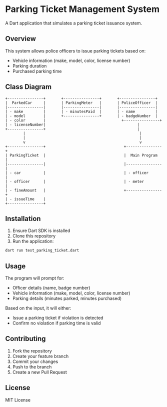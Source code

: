 # Parking Ticket Management System

A Dart application that simulates a parking ticket issuance system.

## Overview

This system allows police officers to issue parking tickets based on:
- Vehicle information (make, model, color, license number)
- Parking duration
- Purchased parking time

## Class Diagram

```
+----------------+       +----------------+       +----------------+
|  ParkedCar     |       | ParkingMeter   |       | PoliceOfficer  |
|----------------|       |----------------|       |----------------|
| - make         |       | - minutesPaid  |       | - name         |
| - model        |       +----------------+       | - badgeNumber  |
| - color        |                                  +----------------+
| - licenseNumber|                                         |
+----------------+                                         |
        |                                                   |
        |                                                   |
        v                                                   v
+----------------+                                   +----------------+
| ParkingTicket  |                                   |  Main Program   |
|----------------|                                   |----------------|
| - car          |                                   | - officer       |
| - officer      |                                   | - meter         |
| - fineAmount   |                                   +----------------+
| - issueTime    |
+----------------+
```

## Installation

1. Ensure Dart SDK is installed
2. Clone this repository
3. Run the application:
```bash
dart run test_parking_ticket.dart
```

## Usage

The program will prompt for:
- Officer details (name, badge number)
- Vehicle information (make, model, color, license number)
- Parking details (minutes parked, minutes purchased)

Based on the input, it will either:
- Issue a parking ticket if violation is detected
- Confirm no violation if parking time is valid

## Contributing

1. Fork the repository
2. Create your feature branch
3. Commit your changes
4. Push to the branch
5. Create a new Pull Request

## License

MIT License
